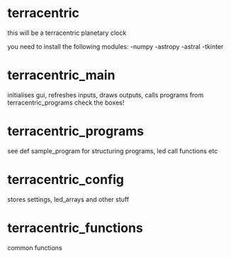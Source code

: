 # terracentric
this will be a terracentric planetary clock

you need to install the following modules:
  -numpy
  -astropy
  -astral
  -tkinter
  
# terracentric_main
initialises gui, refreshes inputs, draws outputs, calls programs from terracentric_programs
check the boxes!

# terracentric_programs
see def sample_program for structuring programs, led call functions etc

# terracentric_config
stores settings, led_arrays and other stuff

# terracentric_functions
common functions
